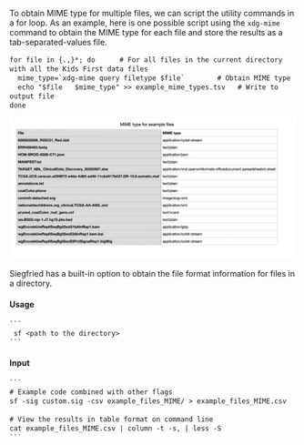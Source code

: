 To obtain MIME type for multiple files, we can script the utility commands in a for loop. As an example, here is one possible script using the `xdg-mime` command to obtain the MIME type for each file and store the results as a tab-separated-values file.

```
for file in {.,}*; do      # For all files in the current directory with all the Kids First data files
  mime_type=`xdg-mime query filetype $file`        # Obtain MIME type
  echo "$file   $mime_type" >> example_mime_types.tsv   # Write to output file
done
```

![MIME types table](https://github.com/nih-cfde/public-website-content/blob/master/resources/internal-training/MIME-type/images/MIME_type_example_files.png)

Siegfried has a built-in option to obtain the file format information for files in a directory.

#### Usage

    ```
     sf <path to the directory>
    ```

#### Input

    ```
    # Example code combined with other flags
    sf -sig custom.sig -csv example_files_MIME/ > example_files_MIME.csv

    # View the results in table format on command line
    cat example_files_MIME.csv | column -t -s, | less -S
    ```
